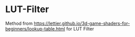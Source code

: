 # LUT-Filter
Method from https://lettier.github.io/3d-game-shaders-for-beginners/lookup-table.html for LUT Filter
